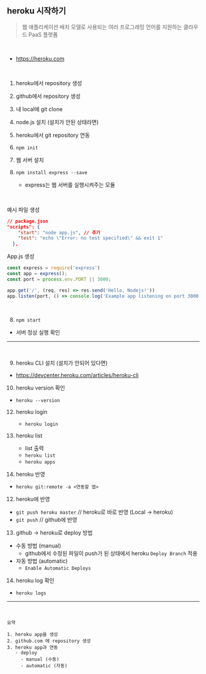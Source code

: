 ## heroku 시작하기

> 웹 애플리케이션 배치 모델로 사용되는 여러 프로그래밍 언어를 지원하는 클라우드 PaaS 플랫폼

<br/>

- https://heroku.com

<br/>

1. heroku에서 repository 생성

2. github에서 repository 생성

3. 내 local에 git clone

4. node.js 설치 (설치가 안된 상태라면)

5. heroku에서 git repository 연동

6. `npm init`

7.  웹 서버 설치

   1. `npm install express --save`

      - express는 웹 서버를 실행시켜주는 모듈

        <br/>

예시 파일 생성

```json
// package.json
"scripts": {
    "start": "node app.js", // 추가
    "test": "echo \"Error: no test specified\" && exit 1"
  },
```

App.js 생성

```javascript
const express = require('express')
const app = express();
const port = process.env.PORT || 3000;

app.get('/', (req, res) => res.send('Hello, Nodejs!'))
app.listen(port, () => console.log('Example app listening on port 3000'));
```

<br/>

8. `npm start`

- 서버 정상 실행 확인



---

<br/>

9. heroku CLI 설치 (설치가 안되어 있다면)

- https://devcenter.heroku.com/articles/heroku-cli



10. heroku version 확인

- `heroku --version`

  

12. heroku login

    - `heroku login`

      

13. heroku list

    - list 출력
    - `heroku list`
    - `heroku apps`



11. heroku 반영

- `heroku git:remote -a <연동할 앱>` 



12. heroku에 반영

- `git push heroku master`  // heroku로 바로 반영  (Local -> heroku)
- `git push` // github에 반영



13. github -> heroku로 deploy 방법

- 수동 방법 (manual)
  - github에서 수정된 파일이 push가 된 상태에서 heroku `Deploy Branch` 적용
- 자동 방법 (automatic)
  - `Enable Automatic Deploys`



14. heroku log 확인

- `heroku logs`

  

---

<br/>

```
요약

1. heroku app을 생성
2. github.com 에 repository 생성
3. heroku app과 연동
   - deploy
   	 - manual (수동)
   	 - automatic (자동)
```

